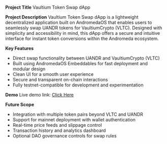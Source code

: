**Project Title**
Vaultium Token Swap dApp

**Project Description**
Vaultium Token Swap dApp is a lightweight decentralized application built on AndromedaOS that enables users to seamlessly swap UANDR tokens for VaultiumCrypto (VLTC). Designed with simplicity and accessibility in mind, this dApp offers a secure and intuitive interface for instant token conversions within the Andromeda ecosystem.

**Key Features**

* Direct swap functionality between UANDR and VaultiumCrypto (VLTC)
* Built using AndromedaOS Embeddables for fast deployment and modular design
* Clean UI for a smooth user experience
* Secure and transparent on-chain interactions
* Fully testnet-compatible for development and experimentation

**Demo**
Live demo link: [Click Here](https://embeddables.testnet.andromedaprotocol.io/galileo-4/vaultium-token-exchange)

**Future Scope**

* Integration with multiple token pairs beyond VLTC and UANDR
* Support for mainnet deployment with wallet authentication
* Real-time price feeds and slippage control
* Transaction history and analytics dashboard
* Optional DAO governance controls for swap rules
